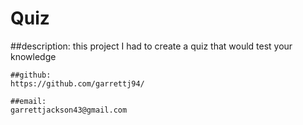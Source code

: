# Quiz



  ##description:
    this project I had to create a quiz that would test your knowledge

   
    ##github:  
    https://github.com/garrettj94/
  
    ##email:
    garrettjackson43@gmail.com

